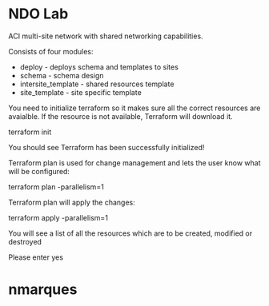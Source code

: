 # NDO Lab

ACI multi-site network with shared networking capabilities. 

Consists of four modules:
- deploy - deploys schema and templates to sites
- schema - schema design
- intersite_template - shared resources template 
- site_template - site specific template 

You need to initialize terraform so it makes sure all the correct resources are avaialble. If the resource is not available, Terraform will download it.

terraform init 

You should see
Terraform has been successfully initialized!

Terraform plan is used for change management and lets the user know what will be configured:

terraform plan -parallelism=1

Terraform plan will apply the changes:

terraform apply -parallelism=1	

You will see a list of all the resources which are to be created, modified or destroyed

Please enter yes


# nmarques
